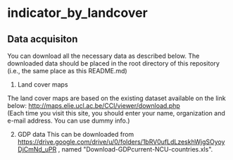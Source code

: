 # indicator_by_landcover

## Data acquisiton
You can download all the necessary data as described below. The downloaded data should be placed in the root directory of this repository (i.e., the same place as this README.md)

1. Land cover maps

The land cover maps are based on the existing dataset available on the link below:
http://maps.elie.ucl.ac.be/CCI/viewer/download.php  
(Each time you visit this site, you should enter your name, organization and e-mail address. You can use dummy info.)  


2. GDP data
This can be downloaded from https://drive.google.com/drive/u/0/folders/1bRV0ufLdLzeskhWjgSOyoyDjCmNd_uPR
, named "Download-GDPcurrent-NCU-countries.xls".
